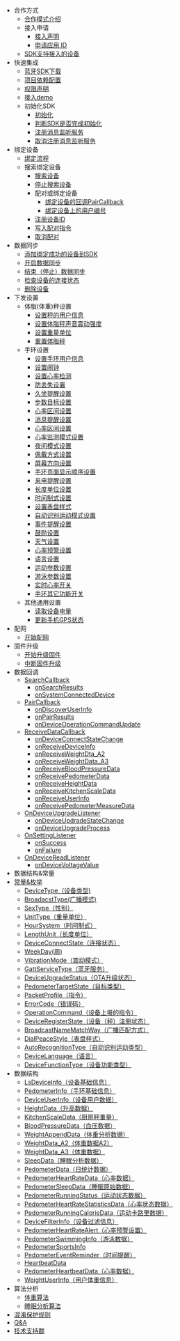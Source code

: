 - 合作方式
   - [合作模式介绍](/develop-native/android/bluetooth?id=_11-%E5%90%88%E4%BD%9C%E6%A8%A1%E5%BC%8F%E4%BB%8B%E7%BB%8D)
   - 接入申请
      - [接入声明](/develop-native/android/bluetooth?id=_121%E3%80%81%E6%8E%A5%E5%85%A5%E5%A3%B0%E6%98%8E)
      - [申请应用 ID](/develop-native/android/bluetooth?id=_122%E3%80%81%E7%94%B3%E8%AF%B7%E5%BA%94%E7%94%A8-id)
   - [SDK支持接入的设备](/develop-native/android/bluetooth?id=_13%E3%80%81SDK%E6%94%AF%E6%8C%81%E6%8E%A5%E5%85%A5%E7%9A%84%E8%AE%BE%E5%A4%87)
- 快速集成
   - [蓝牙SDK下载](/develop-native/android/bluetooth?id=_21%E3%80%81%E8%93%9D%E7%89%99SDK%E4%B8%8B%E8%BD%BD)
   - [项目依赖配置](/develop-native/android/bluetooth?id=_22%E3%80%81%E9%A1%B9%E7%9B%AE%E4%BE%9D%E8%B5%96%E9%85%8D%E7%BD%AE)
   - [权限声明](/develop-native/android/bluetooth?id=_23%E3%80%81%E6%9D%83%E9%99%90%E5%A3%B0%E6%98%8E)
   - [接入demo](/develop-native/android/bluetooth?id=_24%E6%8E%A5%E5%85%A5demo)
   - 初始化SDK
      - [初始化](/develop-native/android/bluetooth?id=_251%E3%80%81%E5%88%9D%E5%A7%8B%E5%8C%96)
      - [判断SDK是否完成初始化](/develop-native/android/bluetooth?id=_252%E3%80%81%E5%88%A4%E6%96%ADSDK%E6%98%AF%E5%90%A6%E5%AE%8C%E6%88%90%E5%88%9D%E5%A7%8B%E5%8C%96)
      - [注册消息监听服务](/develop-native/android/bluetooth?id=_253%E3%80%81%E6%B3%A8%E5%86%8C%E6%B6%88%E6%81%AF%E7%9B%91%E5%90%AC%E6%9C%8D%E5%8A%A1)
      - [取消注册消息监听服务](/develop-native/android/bluetooth?id=_254%E3%80%81%E5%8F%96%E6%B6%88%E6%B3%A8%E5%86%8C%E6%B6%88%E6%81%AF%E7%9B%91%E5%90%AC%E6%9C%8D%E5%8A%A1)
- 绑定设备
   - [绑定流程](/develop-native/android/bluetooth?id=_31%E3%80%81%E7%BB%91%E5%AE%9A%E6%B5%81%E7%A8%8B)
   - 搜索绑定设备
      - [搜索设备](/develop-native/android/bluetooth?id=_321%E3%80%81%E6%90%9C%E7%B4%A2%E8%AE%BE%E5%A4%87)
      - [停止搜索设备](/develop-native/android/bluetooth?id=_322%E3%80%81%E5%81%9C%E6%AD%A2%E6%90%9C%E7%B4%A2%E8%AE%BE%E5%A4%87)
      - 配对或绑定设备
         - [绑定设备的回调PairCallback](/develop-native/android/bluetooth?id=_3231%E3%80%81%E7%BB%91%E5%AE%9A%E8%AE%BE%E5%A4%87%E7%9A%84%E5%9B%9E%E8%B0%83PairCallback)
         - [绑定设备上的用户编号](/develop-native/android/bluetooth?id=_3232%E3%80%81%E7%BB%91%E5%AE%9A%E8%AE%BE%E5%A4%87%E4%B8%8A%E7%9A%84%E7%94%A8%E6%88%B7%E7%BC%96%E5%8F%B7)
      - [注册设备ID](/develop-native/android/bluetooth?id=_24%E3%80%81%E6%B3%A8%E5%86%8C%E8%AE%BE%E5%A4%87ID)
      - [写入配对指令](/develop-native/android/bluetooth?id=_325%E3%80%81%E5%86%99%E5%85%A5%E9%85%8D%E5%AF%B9%E6%8C%87%E4%BB%A4)
      - [取消配对](/develop-native/android/bluetooth?id=_326%E3%80%81%E5%8F%96%E6%B6%88%E9%85%8D%E5%AF%B9)
- 数据同步
   - [添加绑定成功的设备到SDK](/develop-native/android/bluetooth?id=_41%E3%80%81-%E6%B7%BB%E5%8A%A0%E7%BB%91%E5%AE%9A%E6%88%90%E5%8A%9F%E7%9A%84%E8%AE%BE%E5%A4%87%E5%88%B0SDK)
   - [开启数据同步](/develop-native/android/bluetooth?id=_42%E3%80%81%E5%BC%80%E5%90%AF%E6%95%B0%E6%8D%AE%E5%90%8C%E6%AD%A5)
   - [结束（停止）数据同步](/develop-native/android/bluetooth?id=_43%E3%80%81%E7%BB%93%E6%9D%9F%EF%BC%88%E5%81%9C%E6%AD%A2%EF%BC%89%E6%95%B0%E6%8D%AE%E5%90%8C%E6%AD%A5)
   - [检查设备的连接状态](/develop-native/android/bluetooth?id=_44%E3%80%81%E6%A3%80%E6%9F%A5%E8%AE%BE%E5%A4%87%E7%9A%84%E8%BF%9E%E6%8E%A5%E7%8A%B6%E6%80%81)
   - [删除设备](/develop-native/android/bluetooth?id=_45%E3%80%81%E5%88%A0%E9%99%A4%E8%AE%BE%E5%A4%87)
- 下发设置
   - 体脂(体重)秤设置
      - [设置秤的用户信息](/develop-native/android/bluetooth?id=_511%E3%80%81%E8%AE%BE%E7%BD%AE%E7%A7%A4%E7%9A%84%E7%94%A8%E6%88%B7%E4%BF%A1%E6%81%AF)
      - [设置体脂秤声音震动强度](/develop-native/android/bluetooth?id=_512%E3%80%81%E8%AE%BE%E7%BD%AE%E4%BD%93%E8%84%82%E7%A7%A4%E5%A3%B0%E9%9F%B3%E9%9C%87%E5%8A%A8%E5%BC%BA%E5%BA%A6)
      - [设置重量单位](/develop-native/android/bluetooth?id=_513%E3%80%81%E8%AE%BE%E7%BD%AE%E9%87%8D%E9%87%8F%E5%8D%95%E4%BD%8D)
      - [重置体脂秤](/develop-native/android/bluetooth?id=_514%E3%80%81%E9%87%8D%E7%BD%AE%E4%BD%93%E8%84%82%E7%A7%A4)
   - 手环设置
      - [设置手环用户信息](/develop-native/android/bluetooth?id=_521%E3%80%81%E8%AE%BE%E7%BD%AE%E6%89%8B%E7%8E%AF%E7%94%A8%E6%88%B7%E4%BF%A1%E6%81%AF)
      - [设置闹钟](/develop-native/android/bluetooth?id=_522%E3%80%81%E8%AE%BE%E7%BD%AE%E9%97%B9%E9%92%9F)
      - [设置心率检测](/develop-native/android/bluetooth?id=_523%E3%80%81%E8%AE%BE%E7%BD%AE%E5%BF%83%E7%8E%87%E6%A3%80%E6%B5%8B)
      - [防丢失设置](/develop-native/android/bluetooth?id=_524%E3%80%81%E9%98%B2%E4%B8%A2%E5%A4%B1%E8%AE%BE%E7%BD%AE)
      - [久坐提醒设置](/develop-native/android/bluetooth?id=_525%E3%80%81%E4%B9%85%E5%9D%90%E6%8F%90%E9%86%92%E8%AE%BE%E7%BD%AE)
      - [步数目标设置](/develop-native/android/bluetooth?id=_526%E3%80%81%E6%AD%A5%E6%95%B0%E7%9B%AE%E6%A0%87%E8%AE%BE%E7%BD%AE)
      - [心率区间设置](/develop-native/android/bluetooth?id=_527%E3%80%81%E5%BF%83%E7%8E%87%E5%8C%BA%E9%97%B4%E8%AE%BE%E7%BD%AE)
      - [消息提醒设置](/develop-native/android/bluetooth?id=_528%E3%80%81%E6%B6%88%E6%81%AF%E6%8F%90%E9%86%92%E8%AE%BE%E7%BD%AE)
      - [心率区间设置](/develop-native/android/bluetooth?id=_529%E3%80%81%E5%BF%83%E7%8E%87%E5%8C%BA%E9%97%B4%E8%AE%BE%E7%BD%AE)
      - [心率监测模式设置](/develop-native/android/bluetooth?id=_5210%E3%80%81%E5%BF%83%E7%8E%87%E7%9B%91%E6%B5%8B%E6%A8%A1%E5%BC%8F%E8%AE%BE%E7%BD%AE)
      - [夜间模式设置](/develop-native/android/bluetooth?id=_5211%E3%80%81%E5%A4%9C%E9%97%B4%E6%A8%A1%E5%BC%8F%E8%AE%BE%E7%BD%AE)
      - [佩戴方式设置](/develop-native/android/bluetooth?id=_5212%E3%80%81%E4%BD%A9%E6%88%B4%E6%96%B9%E5%BC%8F%E8%AE%BE%E7%BD%AE)
      - [屏幕方向设置](/develop-native/android/bluetooth?id=_5213%E3%80%81%E5%B1%8F%E5%B9%95%E6%96%B9%E5%90%91%E8%AE%BE%E7%BD%AE)
      - [手环页面显示顺序设置](/develop-native/android/bluetooth?id=_5214%E3%80%81%E6%89%8B%E7%8E%AF%E9%A1%B5%E9%9D%A2%E6%98%BE%E7%A4%BA%E9%A1%BA%E5%BA%8F%E8%AE%BE%E7%BD%AE)
      - [来电提醒设置](/develop-native/android/bluetooth?id=_5215%E3%80%81%E6%9D%A5%E7%94%B5%E6%8F%90%E9%86%92%E8%AE%BE%E7%BD%AE)
      - [长度单位设置](/develop-native/android/bluetooth?id=_5216%E3%80%81%E9%95%BF%E5%BA%A6%E5%8D%95%E4%BD%8D%E8%AE%BE%E7%BD%AE)
      - [时间制式设置](/develop-native/android/bluetooth?id=_5217%E3%80%81%E6%97%B6%E9%97%B4%E5%88%B6%E5%BC%8F%E8%AE%BE%E7%BD%AE)
      - [设置表盘样式](/develop-native/android/bluetooth?id=_5218%E3%80%81%E8%AE%BE%E7%BD%AE%E8%A1%A8%E7%9B%98%E6%A0%B7%E5%BC%8F)
      - [自动识别运动模式设置](/develop-native/android/bluetooth?id=_5219%E3%80%81%E8%87%AA%E5%8A%A8%E8%AF%86%E5%88%AB%E8%BF%90%E5%8A%A8%E6%A8%A1%E5%BC%8F%E8%AE%BE%E7%BD%AE)
      - [事件提醒设置](/develop-native/android/bluetooth?id=_5220%E3%80%81%E4%BA%8B%E4%BB%B6%E6%8F%90%E9%86%92%E8%AE%BE%E7%BD%AE)
      - [鼓励设置](/develop-native/android/bluetooth?id=_5221%E3%80%81%E9%BC%93%E5%8A%B1%E8%AE%BE%E7%BD%AE)
      - [天气设置](/develop-native/android/bluetooth?id=_5222%E3%80%81%E5%A4%A9%E6%B0%94%E8%AE%BE%E7%BD%AE)
      - [心率预警设置](/develop-native/android/bluetooth?id=_5223%E3%80%81%E5%BF%83%E7%8E%87%E9%A2%84%E8%AD%A6%E8%AE%BE%E7%BD%AE)
      - [语言设置](/develop-native/android/bluetooth?id=_5224%E3%80%81%E8%AF%AD%E8%A8%80%E8%AE%BE%E7%BD%AE)
      - [运动参数设置](/develop-native/android/bluetooth?id=_5225%E3%80%81%E8%BF%90%E5%8A%A8%E5%8F%82%E6%95%B0%E8%AE%BE%E7%BD%AE)
      - [游泳参数设置](/develop-native/android/bluetooth?id=_5226%E3%80%81%E6%B8%B8%E6%B3%B3%E5%8F%82%E6%95%B0%E8%AE%BE%E7%BD%AE)
      - [实时心率开关](/develop-native/android/bluetooth?id=_5227%E3%80%81%E5%AE%9E%E6%97%B6%E5%BF%83%E7%8E%87%E5%BC%80%E5%85%B3)
      - [手环其它功能开关](/develop-native/android/bluetooth?id=_5228%E3%80%81%E6%89%8B%E7%8E%AF%E5%85%B6%E5%AE%83%E5%8A%9F%E8%83%BD%E5%BC%80%E5%85%B3)
   - 其他通用设置
      - [读取设备电量](/develop-native/android/bluetooth?id=_531%E3%80%81%E8%AF%BB%E5%8F%96%E8%AE%BE%E5%A4%87%E7%94%B5%E9%87%8F)
      - [更新手机GPS状态](/develop-native/android/bluetooth?id=_532%E3%80%81%E6%9B%B4%E6%96%B0%E6%89%8B%E6%9C%BAGPS%E7%8A%B6%E6%80%81)
- 配网
   - [开始配网](/develop-native/android/bluetooth?id=_61%E3%80%81%E5%BC%80%E5%A7%8B%E9%85%8D%E7%BD%91)
- 固件升级
   - [开始升级固件](/develop-native/android/bluetooth?id=_71%E3%80%81%E5%BC%80%E5%A7%8B%E5%8D%87%E7%BA%A7%E5%9B%BA%E4%BB%B6)
   - [中断固件升级](/develop-native/android/bluetooth?id=_72%E3%80%81%E4%B8%AD%E6%96%AD%E5%9B%BA%E4%BB%B6%E5%8D%87%E7%BA%A7)
- 数据回调
   - [SearchCallback](/develop-native/android/bluetooth?id=_81%E3%80%81SearchCallback)
      - [onSearchResults](/develop-native/android/bluetooth?id=_811%E3%80%81-onSearchResults)
      - [onSystemConnectedDevice](/develop-native/android/bluetooth?id=_812%E3%80%81onSystemConnectedDevice)
   - [PairCallback](/develop-native/android/bluetooth?id=_82%E3%80%81PairCallback)
      - [onDiscoverUserInfo](/develop-native/android/bluetooth?id=_%5B821%E3%80%81onDiscoverUserInfo)
      - [onPairResults](/develop-native/android/bluetooth?id=_822%E3%80%81onPairResults)
      - [onDeviceOperationCommandUpdate](/develop-native/android/bluetooth?id=_onDeviceOperationCommandUpdate)
   - [ReceiveDataCallback](/develop-native/android/bluetooth?id=_83%E3%80%81ReceiveDataCallback)
      - [onDeviceConnectStateChange](/develop-native/android/bluetooth?id=_831%E3%80%81onDeviceConnectStateChange)
      - [onReceiveDeviceInfo](/develop-native/android/bluetooth?id=_832%E3%80%81onReceiveDeviceInfo)
      - [onReceiveWeightDta_A2](/develop-native/android/bluetooth?id=_833%E3%80%81onReceiveWeightDta_A2)
      - [onReceiveWeightData_A3](/develop-native/android/bluetooth?id=_834%E3%80%81onReceiveWeightData_A3)
      - [onReceiveBloodPressureData](/develop-native/android/bluetooth?id=_835%E3%80%81onReceiveBloodPressureData)
      - [onReceivePedometerData](/develop-native/android/bluetooth?id=_836%E3%80%81onReceivePedometerData)
      - [onReceiveHeightData](/develop-native/android/bluetooth?id=_837%E3%80%81onReceiveHeightData)
      - [onReceiveKitchenScaleData](/develop-native/android/bluetooth?id=_838%E3%80%81onReceiveKitchenScaleData)
      - [onReceiveUserInfo](/develop-native/android/bluetooth?id=_839%E3%80%81onReceiveUserInfo)
      - [onReceivePedometerMeasureData](/develop-native/android/bluetooth?id=_8310%E3%80%81onReceivePedometerMeasureData)
   - [OnDeviceUpgradeListener](/develop-native/android/bluetooth?id=_84%E3%80%81OnDeviceUpgradeListener)
      - [onDeviceUpdradeStateChange](/develop-native/android/bluetooth?id=_841%E3%80%81onDeviceUpdradeStateChange)
      - [onDeviceUpgradeProcess](/develop-native/android/bluetooth?id=_42.-onDeviceUpgradeProcess)
   - [OnSettingListener](/develop-native/android/bluetooth?id=_85-OnSettingListener)
      - [onSuccess](/develop-native/android/bluetooth?id=_851.-onSuccess)
      - [onFailure](/develop-native/android/bluetooth?id=_852.-onFailure)
   - [OnDeviceReadListener](/develop-native/android/bluetooth?id=_86.-OnDeviceReadListener)
      - [onDeviceVoltageValue](/develop-native/android/bluetooth?id=_861.-onDeviceVoltageValue)
- 数据结构&常量
- [常量&枚举](/develop-native/android/bluetooth?id=_91%E3%80%81%E5%B8%B8%E9%87%8F&%E6%9E%9A%E4%B8%BE)
   - [DeviceType（设备类型)](/develop-native/android/bluetooth?id=_911%E3%80%81DeviceType(%E8%AE%BE%E5%A4%87%E7%B1%BB%E5%9E%8B))
   - [BroadacstType(广播模式)](/develop-native/android/bluetooth?id=_912%E3%80%81BroadacstType(%E5%B9%BF%E6%92%AD%E6%A8%A1%E5%BC%8F%E5%B9%BF%E6%92%AD%E6%A8%A1%E5%BC%8F))
   - [SexType（性别）](/develop-native/android/bluetooth?id=_913%E3%80%81SexType%EF%BC%88%E6%80%A7%E5%88%AB%EF%BC%89)
   - [UnitType（重量单位）](/develop-native/android/bluetooth?id=_914%E3%80%81UnitType%EF%BC%88%E9%87%8D%E9%87%8F%E5%8D%95%E4%BD%8D%EF%BC%89)
   - [HourSystem（时间制式）](/develop-native/android/bluetooth?id=_915%E3%80%81HourSystem%EF%BC%88%E6%97%B6%E9%97%B4%E5%88%B6%E5%BC%8F%EF%BC%89)
   - [LengthUnit（长度单位）](/develop-native/android/bluetooth?id=_916%E3%80%81LengthUnit%EF%BC%88%E9%95%BF%E5%BA%A6%E5%8D%95%E4%BD%8D%EF%BC%89)
   - [DeviceConnectState（连接状态）](/develop-native/android/bluetooth?id=_917%E3%80%81DeviceConnectState%EF%BC%88%E8%BF%9E%E6%8E%A5%E7%8A%B6%E6%80%81%EF%BC%89)
   - [WeekDay(周)](/develop-native/android/bluetooth?id=_918%E3%80%81WeekDay(%E5%91%A8))
   - [VibrationMode（震动模式）](/develop-native/android/bluetooth?id=_919%EF%BC%8EVibrationMode%EF%BC%88%E9%9C%87%E5%8A%A8%E6%A8%A1%E5%BC%8F%EF%BC%89)
   - [GattServiceType（蓝牙服务）](/develop-native/android/bluetooth?id=_9110%E3%80%81GattServiceType(%E8%93%9D%E7%89%99%E6%9C%8D%E5%8A%A1))
   - [DeviceUpgradeStatus（OTA升级状态）](/develop-native/android/bluetooth?id=_9111%E3%80%81DeviceUpgradeStatus%EF%BC%88OTA%E5%8D%87%E7%BA%A7%E7%8A%B6%E6%80%81%EF%BC%89)
   - [PedometerTargetState（目标类型）](/develop-native/android/bluetooth?id=_9112%E3%80%81PedometerTargetState%EF%BC%88%E7%9B%AE%E6%A0%87%E7%B1%BB%E5%9E%8B%EF%BC%89)
   - [PacketProfile（指令）](/develop-native/android/bluetooth?id=_9113%E3%80%81PacketProfile%EF%BC%88%E6%8C%87%E4%BB%A4%EF%BC%89)
   - [ErrorCode（错误码）](/develop-native/android/bluetooth?id=_9114%E3%80%81ErrorCode%EF%BC%88%E9%94%99%E8%AF%AF%E7%A0%81%EF%BC%89)
   - [OperationCommand（设备上报的指令）](/develop-native/android/bluetooth?id=_9115%E3%80%81OperationCommand%EF%BC%88%E8%AE%BE%E5%A4%87%E4%B8%8A%E6%8A%A5%E7%9A%84%E6%8C%87%E4%BB%A4%EF%BC%89)
   - [DeviceRegisterState（设备（秤）注册状态）](/develop-native/android/bluetooth?id=_9116%E3%80%81DeviceRegisterState%EF%BC%88%E8%AE%BE%E5%A4%87%EF%BC%88%E7%A7%A4%EF%BC%89%E6%B3%A8%E5%86%8C%E7%8A%B6%E6%80%81%EF%BC%89)
   - [BroadcastNameMatchWay（广播匹配方式）](/develop-native/android/bluetooth?id=_9117%E3%80%81BroadcastNameMatchWay%EF%BC%88%E5%B9%BF%E6%92%AD%E5%8C%B9%E9%85%8D%E6%96%B9%E5%BC%8F%EF%BC%89)
   - [DialPeaceStyle（表盘样式）](/develop-native/android/bluetooth?id=_9118%E3%80%81DialPeaceStyle%EF%BC%88%E8%A1%A8%E7%9B%98%E6%A0%B7%E5%BC%8F%EF%BC%89)
   - [AutoRecognitionType（自动识别运动类型）](/develop-native/android/bluetooth?id=_9119%E3%80%81AutoRecognitionType%EF%BC%88%E8%87%AA%E5%8A%A8%E8%AF%86%E5%88%AB%E8%BF%90%E5%8A%A8%E7%B1%BB%E5%9E%8B%EF%BC%89)
   - [DeviceLanguage（语言）](/develop-native/android/bluetooth?id=_9120%E3%80%81DeviceLanguage%EF%BC%88%E8%AF%AD%E8%A8%80%EF%BC%89)
   - [DeviceFunctionType（设备功能类型）](/develop-native/android/bluetooth?id=_9121%E3%80%81DeviceFunctionType%EF%BC%88%E8%AE%BE%E5%A4%87%E5%8A%9F%E8%83%BD%E7%B1%BB%E5%9E%8B%EF%BC%89)
- 数据结构
   - [LsDeviceInfo（设备基础信息）](/develop-native/android/bluetooth?id=_921%E3%80%81LsDeviceInfo%EF%BC%88%E8%AE%BE%E5%A4%87%E5%9F%BA%E7%A1%80%E4%BF%A1%E6%81%AF%EF%BC%89)
   - [PedometerInfo（手环基础信息）](/develop-native/android/bluetooth?id=_922%E3%80%81PedometerInfo%EF%BC%88%E6%89%8B%E7%8E%AF%E5%9F%BA%E7%A1%80%E4%BF%A1%E6%81%AF%EF%BC%89)
   - [DeviceUserInfo（设备用户数据）](/develop-native/android/bluetooth?id=_923%E3%80%81DeviceUserInfo%EF%BC%88%E8%AE%BE%E5%A4%87%E7%94%A8%E6%88%B7%E6%95%B0%E6%8D%AE%EF%BC%89)
   - [HeightData（升高数据）](/develop-native/android/bluetooth?id=_924%E3%80%81HeightData%EF%BC%88%E5%8D%87%E9%AB%98%E6%95%B0%E6%8D%AE%EF%BC%89)
   - [KitchenScaleData（厨房秤重量）](/develop-native/android/bluetooth?id=_925%E3%80%81KitchenScaleData%EF%BC%88%E5%8E%A8%E6%88%BF%E7%A7%A4%E9%87%8D%E9%87%8F%EF%BC%89)
   - [BloodPressureData（血压数据）](/develop-native/android/bluetooth?id=_926%E3%80%81BloodPressureData%EF%BC%88%E8%A1%80%E5%8E%8B%E6%95%B0%E6%8D%AE%EF%BC%89)
   - [WeightAppendData（体重分析数据）](/develop-native/android/bluetooth?id=_927%E3%80%81WeightAppendData%EF%BC%88%E4%BD%93%E9%87%8D%E5%88%86%E6%9E%90%E6%95%B0%E6%8D%AE%EF%BC%89)
   - [WeightData_A2（体重数据A2）](/develop-native/android/bluetooth?id=_928%E3%80%81WeightData_A2%EF%BC%88%E4%BD%93%E9%87%8D%E6%95%B0%E6%8D%AEA2%EF%BC%89)
   - [WeightData_A3（体重数据）](/develop-native/android/bluetooth?id=_929%E3%80%81WeightData_A3%EF%BC%88%E4%BD%93%E9%87%8D%E6%95%B0%E6%8D%AE%EF%BC%89)
   - [SleepData（睡眠分析数据）](/develop-native/android/bluetooth?id=_9210%E3%80%81SleepData%EF%BC%88%E7%9D%A1%E7%9C%A0%E5%88%86%E6%9E%90%E6%95%B0%E6%8D%AE%EF%BC%89)
   - [PedometerData（日统计数据）](/develop-native/android/bluetooth?id=_9211%E3%80%81PedometerData%EF%BC%88%E6%97%A5%E7%BB%9F%E8%AE%A1%E6%95%B0%E6%8D%AE%EF%BC%89)
   - [PedometerHeartRateData（心率数据）](/develop-native/android/bluetooth?id=_9212%E3%80%81PedometerHeartRateData%EF%BC%88%E5%BF%83%E7%8E%87%E6%95%B0%E6%8D%AE%EF%BC%89)
   - [PedometerSleepData（睡眠原始数据）](/develop-native/android/bluetooth?id=_)
   - [PedometerRunningStatus（运动状态数据）](/develop-native/android/bluetooth?id=_9214%E3%80%81PedometerRunningStatus%EF%BC%88%E8%BF%90%E5%8A%A8%E7%8A%B6%E6%80%81%E6%95%B0%E6%8D%AE%EF%BC%89)
   - [PedometerHeartRateStatisticsData（心率状态数据）](/develop-native/android/bluetooth?id=_9215%E3%80%81PedometerHeartRateStatisticsData%EF%BC%88%E5%BF%83%E7%8E%87%E7%8A%B6%E6%80%81%E6%95%B0%E6%8D%AE%EF%BC%89)
   - [PedometerRunningCalorieData（运动卡路里数据）](/develop-native/android/bluetooth?id=_9216%E3%80%81PedometerRunningCalorieData%EF%BC%88%E8%BF%90%E5%8A%A8%E5%8D%A1%E8%B7%AF%E9%87%8C%E6%95%B0%E6%8D%AE%EF%BC%89)
   - [DeviceFilterInfo（设备过滤信息）](/develop-native/android/bluetooth?id=_9217%E3%80%81DeviceFilterInfo%EF%BC%88%E8%AE%BE%E5%A4%87%E8%BF%87%E6%BB%A4%E4%BF%A1%E6%81%AF%EF%BC%89)
   - [PedometerHeartRateAlert（心率预警设置）](/develop-native/android/bluetooth?id=_9218%E3%80%81PedometerHeartRateAlert%EF%BC%88%E5%BF%83%E7%8E%87%E9%A2%84%E8%AD%A6%E8%AE%BE%E7%BD%AE%EF%BC%89)
   - [PedometerSwimmingInfo（游泳数据）](/develop-native/android/bluetooth?id=_9219%E3%80%81PedometerSwimmingInfo%EF%BC%88%E6%B8%B8%E6%B3%B3%E6%95%B0%E6%8D%AE%EF%BC%89)
   - [PedometerSportsInfo](/develop-native/android/bluetooth?id=_9220%E3%80%81PedometerSportsInfo)
   - [PedometerEventReminder（时间提醒）](/develop-native/android/bluetooth?id=_9221%E3%80%81PedometerEventReminder%EF%BC%88%E6%97%B6%E9%97%B4%E6%8F%90%E9%86%92%EF%BC%89)
   - [HeartbeatData](/develop-native/android/bluetooth?id=_9223%E3%80%81HeartbeatData)
   - [PedometerHeartbeatData（心率数据）](/develop-native/android/bluetooth?id=_9224%E3%80%81PedometerHeartbeatData%EF%BC%88%E5%BF%83%E7%8E%87%E6%95%B0%E6%8D%AE%EF%BC%89)
   - [WeightUserInfo（用户体重信息）](/develop-native/android/bluetooth?id=_9225%E3%80%81WeightUserInfo%EF%BC%88%E7%94%A8%E6%88%B7%E4%BD%93%E9%87%8D%E4%BF%A1%E6%81%AF%EF%BC%89)
- 算法分析
   - [体重算法](/develop-native/android/bluetooth?id=_101%E3%80%81%E4%BD%93%E9%87%8D%E7%AE%97%E6%B3%95)
   - [睡眠分析算法](/develop-native/android/bluetooth?id=_102-%E7%9D%A1%E7%9C%A0%E5%88%86%E6%9E%90%E7%AE%97%E6%B3%95)
- [混淆保护规则](/develop-native/android/bluetooth?id=_%E5%8D%81%E4%B8%80%E3%80%81%E6%B7%B7%E6%B7%86%E4%BF%9D%E6%8A%A4%E8%A7%84%E5%88%99)
- [Q&A](/develop-native/android/bluetooth?id=_%E5%8D%81%E4%BA%8C%E3%80%81Q&A)
- [技术支持群](/develop-native/android/bluetooth?id=_%E5%8D%81%E4%B8%89%E3%80%81%E6%8A%80%E6%9C%AF%E6%94%AF%E6%8C%81%E7%BE%A4)

